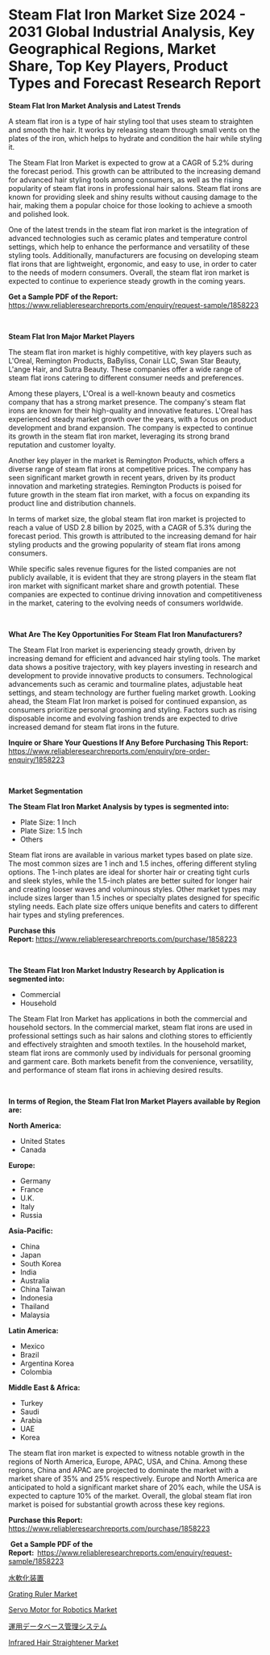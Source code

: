 <p><h1>Steam Flat Iron Market Size 2024 - 2031 Global Industrial Analysis, Key Geographical Regions, Market Share, Top Key Players, Product Types and Forecast Research Report</h1></p><p><strong>Steam Flat Iron Market Analysis and Latest Trends</strong></p>
<p><p>A steam flat iron is a type of hair styling tool that uses steam to straighten and smooth the hair. It works by releasing steam through small vents on the plates of the iron, which helps to hydrate and condition the hair while styling it.</p><p>The Steam Flat Iron Market is expected to grow at a CAGR of 5.2% during the forecast period. This growth can be attributed to the increasing demand for advanced hair styling tools among consumers, as well as the rising popularity of steam flat irons in professional hair salons. Steam flat irons are known for providing sleek and shiny results without causing damage to the hair, making them a popular choice for those looking to achieve a smooth and polished look.</p><p>One of the latest trends in the steam flat iron market is the integration of advanced technologies such as ceramic plates and temperature control settings, which help to enhance the performance and versatility of these styling tools. Additionally, manufacturers are focusing on developing steam flat irons that are lightweight, ergonomic, and easy to use, in order to cater to the needs of modern consumers. Overall, the steam flat iron market is expected to continue to experience steady growth in the coming years.</p></p>
<p><strong>Get a Sample PDF of the Report:&nbsp;</strong> <a href="https://www.reliableresearchreports.com/enquiry/request-sample/1858223">https://www.reliableresearchreports.com/enquiry/request-sample/1858223</a></p>
<p>&nbsp;</p>
<p><strong>Steam Flat Iron Major Market Players</strong></p>
<p><p>The steam flat iron market is highly competitive, with key players such as L'Oreal, Remington Products, BaByliss, Conair LLC, Swan Star Beauty, L'ange Hair, and Sutra Beauty. These companies offer a wide range of steam flat irons catering to different consumer needs and preferences.</p><p>Among these players, L'Oreal is a well-known beauty and cosmetics company that has a strong market presence. The company's steam flat irons are known for their high-quality and innovative features. L'Oreal has experienced steady market growth over the years, with a focus on product development and brand expansion. The company is expected to continue its growth in the steam flat iron market, leveraging its strong brand reputation and customer loyalty.</p><p>Another key player in the market is Remington Products, which offers a diverse range of steam flat irons at competitive prices. The company has seen significant market growth in recent years, driven by its product innovation and marketing strategies. Remington Products is poised for future growth in the steam flat iron market, with a focus on expanding its product line and distribution channels.</p><p>In terms of market size, the global steam flat iron market is projected to reach a value of USD 2.8 billion by 2025, with a CAGR of 5.3% during the forecast period. This growth is attributed to the increasing demand for hair styling products and the growing popularity of steam flat irons among consumers.</p><p>While specific sales revenue figures for the listed companies are not publicly available, it is evident that they are strong players in the steam flat iron market with significant market share and growth potential. These companies are expected to continue driving innovation and competitiveness in the market, catering to the evolving needs of consumers worldwide.</p></p>
<p>&nbsp;</p>
<p><strong>What Are The Key Opportunities For Steam Flat Iron Manufacturers?</strong></p>
<p><p>The Steam Flat Iron market is experiencing steady growth, driven by increasing demand for efficient and advanced hair styling tools. The market data shows a positive trajectory, with key players investing in research and development to provide innovative products to consumers. Technological advancements such as ceramic and tourmaline plates, adjustable heat settings, and steam technology are further fueling market growth. Looking ahead, the Steam Flat Iron market is poised for continued expansion, as consumers prioritize personal grooming and styling. Factors such as rising disposable income and evolving fashion trends are expected to drive increased demand for steam flat irons in the future.</p></p>
<p><strong>Inquire or Share Your Questions If Any Before Purchasing This Report:</strong> <a href="https://www.reliableresearchreports.com/enquiry/pre-order-enquiry/1858223">https://www.reliableresearchreports.com/enquiry/pre-order-enquiry/1858223</a></p>
<p>&nbsp;</p>
<p><strong>Market Segmentation</strong></p>
<p><strong>The Steam Flat Iron Market Analysis by types is segmented into:</strong></p>
<p><ul><li>Plate Size: 1 Inch</li><li>Plate Size: 1.5 Inch</li><li>Others</li></ul></p>
<p><p>Steam flat irons are available in various market types based on plate size. The most common sizes are 1 inch and 1.5 inches, offering different styling options. The 1-inch plates are ideal for shorter hair or creating tight curls and sleek styles, while the 1.5-inch plates are better suited for longer hair and creating looser waves and voluminous styles. Other market types may include sizes larger than 1.5 inches or specialty plates designed for specific styling needs. Each plate size offers unique benefits and caters to different hair types and styling preferences.</p></p>
<p><strong>Purchase this Report:&nbsp;</strong><a href="https://www.reliableresearchreports.com/purchase/1858223">https://www.reliableresearchreports.com/purchase/1858223</a></p>
<p>&nbsp;</p>
<p><strong>The Steam Flat Iron Market Industry Research by Application is segmented into:</strong></p>
<p><ul><li>Commercial</li><li>Household</li></ul></p>
<p><p>The Steam Flat Iron Market has applications in both the commercial and household sectors. In the commercial market, steam flat irons are used in professional settings such as hair salons and clothing stores to efficiently and effectively straighten and smooth textiles. In the household market, steam flat irons are commonly used by individuals for personal grooming and garment care. Both markets benefit from the convenience, versatility, and performance of steam flat irons in achieving desired results.</p></p>
<p>&nbsp;</p>
<p><strong>In terms of Region, the Steam Flat Iron Market Players available by Region are:</strong></p>
<p>
    <p> <strong> North America: </strong>
        <ul>
            <li>United States</li>
            <li>Canada</li>
        </ul>
        </p> 
    <p> <strong> Europe: </strong>
        <ul>
            <li>Germany</li>
            <li>France</li>
            <li>U.K.</li>
            <li>Italy</li>
            <li>Russia</li>
        </ul>
        </p> 
    <p> <strong> Asia-Pacific: </strong>
        <ul>
            <li>China</li>
            <li>Japan</li>
            <li>South Korea</li>
            <li>India</li>
            <li>Australia</li>
            <li>China Taiwan</li>
            <li>Indonesia</li>
            <li>Thailand</li>
            <li>Malaysia</li>
        </ul>
        </p> 
    <p> <strong> Latin America: </strong>
        <ul>
            <li>Mexico</li>
            <li>Brazil</li>
            <li>Argentina Korea</li>
            <li>Colombia</li>
        </ul>
        </p> 
    <p> <strong> Middle East & Africa: </strong>
        <ul>
            <li>Turkey</li>
            <li>Saudi</li>
            <li>Arabia</li>
            <li>UAE</li>
            <li>Korea</li>
        </ul>
    </p>
    </p>
<p><p>The steam flat iron market is expected to witness notable growth in the regions of North America, Europe, APAC, USA, and China. Among these regions, China and APAC are projected to dominate the market with a market share of 35% and 25% respectively. Europe and North America are anticipated to hold a significant market share of 20% each, while the USA is expected to capture 10% of the market. Overall, the global steam flat iron market is poised for substantial growth across these key regions.</p></p>
<p><strong>Purchase this Report: </strong><a href="https://www.reliableresearchreports.com/purchase/1858223">https://www.reliableresearchreports.com/purchase/1858223</a></p>
<p>&nbsp;<strong>Get a Sample PDF of the Report:&nbsp;&nbsp;</strong><a href="https://www.reliableresearchreports.com/enquiry/request-sample/1858223">https://www.reliableresearchreports.com/enquiry/request-sample/1858223</a></p>
<p><strong></strong></p>
<p><p><a href="https://github.com/ddwcuskozol07187/Market-Research-Report-List-1/blob/main/89920536035.md">水軟化装置</a></p><p><a href="https://issuu.com/reportprime-2/docs/grating-ruler-market-size-2030.pptx">Grating Ruler Market</a></p><p><a href="https://issuu.com/reportprime-2/docs/servo-motor-for-robotics-market-size-2030.pptx">Servo Motor for Robotics Market</a></p><p><a href="https://github.com/xtkhtofdt934839/Market-Research-Report-List-1/blob/main/81637366034.md">運用データベース管理システム</a></p><p><a href="https://github.com/mancsybtousav/Market-Research-Report-List-1/blob/main/infrared-hair-straightener-market.md">Infrared Hair Straightener Market</a></p></p>